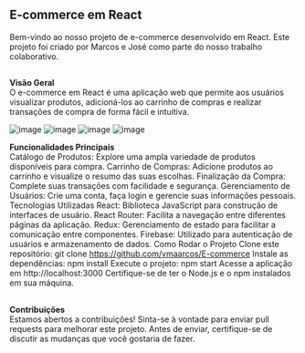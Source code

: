 ## E-commerce em React
Bem-vindo ao nosso projeto de e-commerce desenvolvido em React. Este projeto foi criado por Marcos e José como parte do nosso 
trabalho colaborativo.
##
**Visão Geral** <br/>
O e-commerce em React é uma aplicação web que permite aos usuários visualizar produtos, adicioná-los ao carrinho de compras e realizar transações de compra de forma fácil e intuitiva.

![image](https://github.com/vmaarcos/E-commerce/assets/111014095/f5162b33-953c-4935-8ddb-e56e789f9026)
![image](https://github.com/vmaarcos/E-commerce/assets/111014095/dec0c3c4-95a1-4728-9108-79d3d9266ab2)
![image](https://github.com/vmaarcos/E-commerce/assets/111014095/158620ee-723d-41b0-9f29-e6c011c666a8)
![image](https://github.com/vmaarcos/E-commerce/assets/111014095/992f7c58-e27e-4d72-81d8-3b0f8c8eead5)


**Funcionalidades Principais** <br/>
Catálogo de Produtos: Explore uma ampla variedade de produtos disponíveis para compra.
Carrinho de Compras: Adicione produtos ao carrinho e visualize o resumo das suas escolhas.
Finalização da Compra: Complete suas transações com facilidade e segurança.
Gerenciamento de Usuários: Crie uma conta, faça login e gerencie suas informações pessoais.
Tecnologias Utilizadas
React: Biblioteca JavaScript para construção de interfaces de usuário.
React Router: Facilita a navegação entre diferentes páginas da aplicação.
Redux: Gerenciamento de estado para facilitar a comunicação entre componentes.
Firebase: Utilizado para autenticação de usuários e armazenamento de dados.
Como Rodar o Projeto
Clone este repositório: git clone https://github.com/vmaarcos/E-commerce
Instale as dependências: npm install
Execute o projeto: npm start
Acesse a aplicação em http://localhost:3000
Certifique-se de ter o Node.js e o npm instalados em sua máquina.
##
**Contribuições** <br/>
Estamos abertos a contribuições! Sinta-se à vontade para enviar pull requests para melhorar este projeto. Antes de enviar, certifique-se de discutir as mudanças que você gostaria de fazer.
